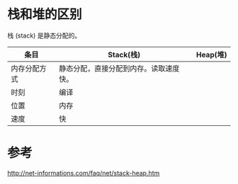 # 栈和堆的区别
栈 (stack) 是静态分配的。

条目 | Stack(栈) | Heap(堆)
----|----|----
内存分配方式 |静态分配，直接分配到内存。读取速度快。|
时刻|编译|
位置|内存|
速度|快|
# 参考

http://net-informations.com/faq/net/stack-heap.htm
